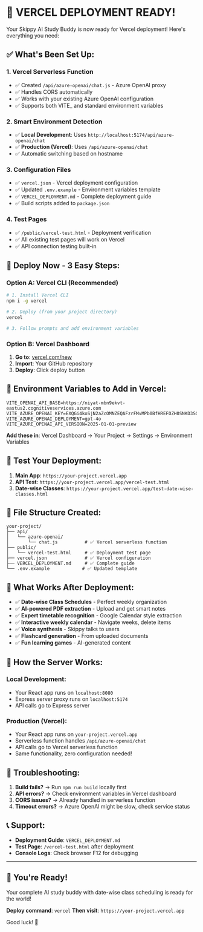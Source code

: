 # 🚀 **VERCEL DEPLOYMENT READY!**

Your Skippy AI Study Buddy is now ready for Vercel deployment! Here's everything you need:

## ✅ **What's Been Set Up:**

### 1. **Vercel Serverless Function**

- ✅ Created `/api/azure-openai/chat.js` - Azure OpenAI proxy
- ✅ Handles CORS automatically
- ✅ Works with your existing Azure OpenAI configuration
- ✅ Supports both VITE\_ and standard environment variables

### 2. **Smart Environment Detection**

- ✅ **Local Development**: Uses `http://localhost:5174/api/azure-openai/chat`
- ✅ **Production (Vercel)**: Uses `/api/azure-openai/chat`
- ✅ Automatic switching based on hostname

### 3. **Configuration Files**

- ✅ `vercel.json` - Vercel deployment configuration
- ✅ Updated `.env.example` - Environment variables template
- ✅ `VERCEL_DEPLOYMENT.md` - Complete deployment guide
- ✅ Build scripts added to `package.json`

### 4. **Test Pages**

- ✅ `/public/vercel-test.html` - Deployment verification
- ✅ All existing test pages will work on Vercel
- ✅ API connection testing built-in

## 🚀 **Deploy Now - 3 Easy Steps:**

### **Option A: Vercel CLI (Recommended)**

```bash
# 1. Install Vercel CLI
npm i -g vercel

# 2. Deploy (from your project directory)
vercel

# 3. Follow prompts and add environment variables
```

### **Option B: Vercel Dashboard**

1. **Go to**: [vercel.com/new](https://vercel.com/new)
2. **Import**: Your GitHub repository
3. **Deploy**: Click deploy button

## 🔐 **Environment Variables to Add in Vercel:**

```
VITE_OPENAI_API_BASE=https://niyat-mbn9ekvt-eastus2.cognitiveservices.azure.com
VITE_AZURE_OPENAI_KEY=EXQGi4koSjN2aZcOMNZEQAFzrFMvMPb0BfHREFOZH0SNKD3SGSERJQQJ99BFACHYHv6XJ3w3AAAAACOGheaZ
VITE_AZURE_OPENAI_DEPLOYMENT=gpt-4o
VITE_AZURE_OPENAI_API_VERSION=2025-01-01-preview
```

**Add these in**: Vercel Dashboard → Your Project → Settings → Environment Variables

## 🧪 **Test Your Deployment:**

1. **Main App**: `https://your-project.vercel.app`
2. **API Test**: `https://your-project.vercel.app/vercel-test.html`
3. **Date-wise Classes**: `https://your-project.vercel.app/test-date-wise-classes.html`

## 📁 **File Structure Created:**

```
your-project/
├── api/
│   └── azure-openai/
│       └── chat.js          # ✅ Vercel serverless function
├── public/
│   └── vercel-test.html     # ✅ Deployment test page
├── vercel.json              # ✅ Vercel configuration
├── VERCEL_DEPLOYMENT.md     # ✅ Complete guide
└── .env.example            # ✅ Updated template
```

## 🎯 **What Works After Deployment:**

- ✅ **Date-wise Class Schedules** - Perfect weekly organization
- ✅ **AI-powered PDF extraction** - Upload and get smart notes
- ✅ **Expert timetable recognition** - Google Calendar style extraction
- ✅ **Interactive weekly calendar** - Navigate weeks, delete items
- ✅ **Voice synthesis** - Skippy talks to users
- ✅ **Flashcard generation** - From uploaded documents
- ✅ **Fun learning games** - AI-generated content

## 🔧 **How the Server Works:**

### **Local Development:**

- Your React app runs on `localhost:8080`
- Express server proxy runs on `localhost:5174`
- API calls go to Express server

### **Production (Vercel):**

- Your React app runs on `your-project.vercel.app`
- Serverless function handles `/api/azure-openai/chat`
- API calls go to Vercel serverless function
- Same functionality, zero configuration needed!

## 🚨 **Troubleshooting:**

1. **Build fails?** → Run `npm run build` locally first
2. **API errors?** → Check environment variables in Vercel dashboard
3. **CORS issues?** → Already handled in serverless function
4. **Timeout errors?** → Azure OpenAI might be slow, check service status

## 📞 **Support:**

- **Deployment Guide**: `VERCEL_DEPLOYMENT.md`
- **Test Page**: `/vercel-test.html` after deployment
- **Console Logs**: Check browser F12 for debugging

---

## 🎉 **You're Ready!**

Your complete AI study buddy with date-wise class scheduling is ready for the world!

**Deploy command**: `vercel`
**Then visit**: `https://your-project.vercel.app`

Good luck! 🚀
